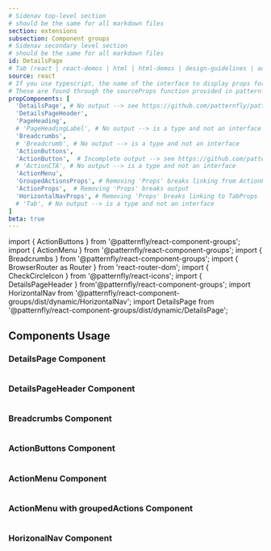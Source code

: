 ```yaml
---
# Sidenav top-level section
# should be the same for all markdown files
section: extensions
subsection: Component groups
# Sidenav secondary level section
# should be the same for all markdown files
id: DetailsPage
# Tab (react | react-demos | html | html-demos | design-guidelines | accessibility)
source: react
# If you use typescript, the name of the interface to display props for
# These are found through the sourceProps function provided in patternfly-docs.source.js
propComponents: [
  'DetailsPage', # No output --> see https://github.com/patternfly/patternfly-org/issues/3423
  'DetailsPageHeader',
  'PageHeading',
  # 'PageHeadingLabel', # No output --> is a type and not an interface
  'Breadcrumbs',
  # 'Breadcrumb', # No output --> is a type and not an interface
  'ActionButtons',
  'ActionButton',  # Incomplete output --> see https://github.com/patternfly/patternfly-org/issues/3423
  # 'ActionCTA', # No output --> is a type and not an interface
  'ActionMenu',
  'GroupedActionsProps', # Removing 'Props' breaks linking from ActionProps
  'ActionProps',  # Removing 'Props' breaks output
  'HorizontalNavProps', # Removing 'Props' breaks linking to TabProps
  # 'Tab', # No output --> is a type and not an interface
]
beta: true
---
```


import { ActionButtons } from '@patternfly/react-component-groups';
import { ActionMenu } from '@patternfly/react-component-groups';
import { Breadcrumbs } from '@patternfly/react-component-groups';
import { BrowserRouter as Router } from 'react-router-dom';
import { CheckCircleIcon } from '@patternfly/react-icons';
import { DetailsPageHeader } from'@patternfly/react-component-groups';
import HorizontalNav from '@patternfly/react-component-groups/dist/dynamic/HorizontalNav';
import DetailsPage from '@patternfly/react-component-groups/dist/dynamic/DetailsPage';

## Components Usage

### DetailsPage Component

```js file="./DetailsPageExample.tsx"

```

### DetailsPageHeader Component

```js file="./DetailsPageHeaderExample.tsx"

```

### Breadcrumbs Component

```js file="./BreadcrumbsExample.tsx"

```

### ActionButtons Component

```js file="./ActionButtonsExample.tsx"

```

### ActionMenu Component

```js file="./ActionMenuExample.tsx"

```

### ActionMenu with groupedActions Component

```js file="./ActionMenuGroupedExample.tsx"

```

### HorizonalNav Component

```js file="./HorizontalNavExample.tsx"

```
